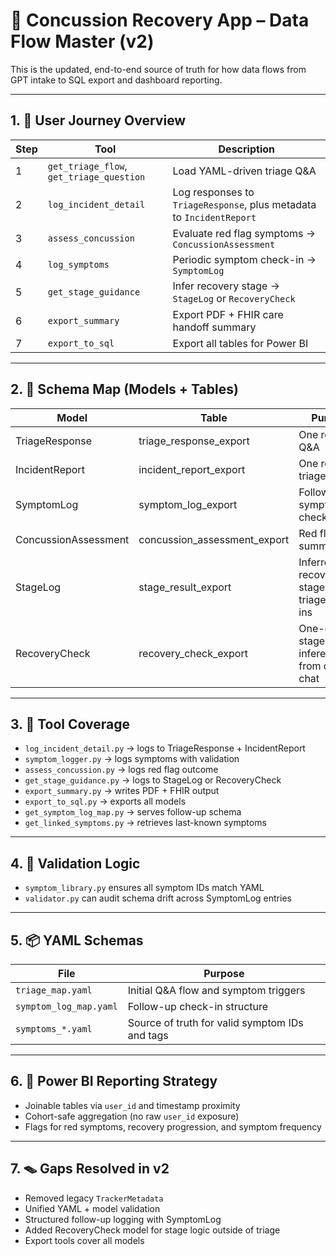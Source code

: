 # 🧠 Concussion Recovery App – Data Flow Master (v2)

This is the updated, end-to-end source of truth for how data flows from GPT intake to SQL export and dashboard reporting.

---

## 1. 🌟 User Journey Overview

| Step | Tool | Description |
|------|------|-------------|
| 1 | `get_triage_flow`, `get_triage_question` | Load YAML-driven triage Q&A |
| 2 | `log_incident_detail` | Log responses to `TriageResponse`, plus metadata to `IncidentReport` |
| 3 | `assess_concussion` | Evaluate red flag symptoms → `ConcussionAssessment` |
| 4 | `log_symptoms` | Periodic symptom check-in → `SymptomLog` |
| 5 | `get_stage_guidance` | Infer recovery stage → `StageLog` or `RecoveryCheck` |
| 6 | `export_summary` | Export PDF + FHIR care handoff summary |
| 7 | `export_to_sql` | Export all tables for Power BI |

---

## 2. 🧩 Schema Map (Models + Tables)

| Model | Table | Purpose |
|-------|-------|---------|
| TriageResponse | triage_response_export | One row per Q&A |
| IncidentReport | incident_report_export | One row per triage session |
| SymptomLog | symptom_log_export | Follow-up symptom check-ins |
| ConcussionAssessment | concussion_assessment_export | Red flag summary |
| StageLog | stage_result_export | Inferred recovery stage from triage/check-ins |
| RecoveryCheck | recovery_check_export | One-off stage inference from quick chat |

---

## 3. 🔧 Tool Coverage

- `log_incident_detail.py` → logs to TriageResponse + IncidentReport
- `symptom_logger.py` → logs symptoms with validation
- `assess_concussion.py` → logs red flag outcome
- `get_stage_guidance.py` → logs to StageLog or RecoveryCheck
- `export_summary.py` → writes PDF + FHIR output
- `export_to_sql.py` → exports all models
- `get_symptom_log_map.py` → serves follow-up schema
- `get_linked_symptoms.py` → retrieves last-known symptoms

---

## 4. 🧪 Validation Logic

- `symptom_library.py` ensures all symptom IDs match YAML
- `validator.py` can audit schema drift across SymptomLog entries

---

## 5. 📦 YAML Schemas

| File | Purpose |
|------|---------|
| `triage_map.yaml` | Initial Q&A flow and symptom triggers |
| `symptom_log_map.yaml` | Follow-up check-in structure |
| `symptoms_*.yaml` | Source of truth for valid symptom IDs and tags |

---

## 6. 📄 Power BI Reporting Strategy

- Joinable tables via `user_id` and timestamp proximity
- Cohort-safe aggregation (no raw `user_id` exposure)
- Flags for red symptoms, recovery progression, and symptom frequency

---

## 7. 🪤 Gaps Resolved in v2

- Removed legacy `TrackerMetadata`
- Unified YAML + model validation
- Structured follow-up logging with SymptomLog
- Added RecoveryCheck model for stage logic outside of triage
- Export tools cover all models